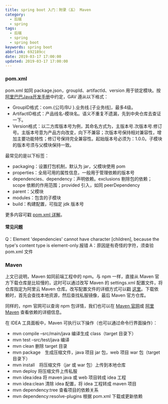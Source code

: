```yaml
---
title: spring boot 入门：附录（五） Maven
category:
  - 后端
  - spring
tags:
  - 后端
  - spring
  - spring boot
keywords: spring boot
abbrlink: 692189cc
date: 2019-03-17 17:00:00
updated: 2019-03-17 17:00:00
---
```


### pom.xml

pom.xml 如同 package.json，groupId、artifactId、version 用于锁定模块。按[阿里巴巴Java开发手册](https://github.com/alibaba/p3c/blob/master/p3c-gitbook/%E5%B7%A5%E7%A8%8B%E7%BB%93%E6%9E%84/%E4%BA%8C%E6%96%B9%E5%BA%93%E4%BE%9D%E8%B5%96.md)中约定，GAV 遵从以下格式：

* GroupID格式：com.{公司/BU }.业务线.[子业务线]，最多4级。
* ArtifactID格式：产品线名-模块名。语义不重复不遗漏，先到中央仓库去查证一下。
* Version格式：以二方库版本号为例，其命名方式为，主版本号.次版本号.修订号。主版本号意为产品方向改变，向下不兼容；次版本号保持相对兼容性，增加主要功能特性；修订号保持完全兼容性。起始版本号必须为：1.0.0。子模块的版本号须与父模块保持一致。

最常见的是以下标签：

* packaging：设置打包机制，默认为 jar，父模块使用 pom
* properties：全局可用的属性信息，一般用于管理依赖的版本号
* dependencies、dependency：声明依赖。exclusions 剔除包的依赖；scope 依赖的作用范围；provided 引入，如同 peerDependency
* parent：父模块
* modules：包含的子模块
* build：构建配置，可指定 jdk 版本号

更多内容可戳 [pom.xml 详解](https://zhuanlan.zhihu.com/p/100106971)。

#### 常见问题

Q：Element 'dependencies' cannot have character [children], because the type's content type is element-only.报错
A：原因是有奇怪的字符，须查验 pom.xml 文件

### Maven

上文已说明，Maven 如同前端工程中的 npm。与 npm 一样，直接从 Maven 官方下载仓库是比较慢的，这时可以通过改写 Maven 的 settings.xml 配置文件，将仓库指定为阿里云 Maven 仓库。改写配置文件的详细方式可以戳 [这里](https://www.cnblogs.com/sword-successful/p/6408281.html)。下载依赖时，首先会查找本地资源，然后查找私服镜像，最后 Maven 官方仓库。

同样的，npm 官网可以查询 npm 包详情，我们也可以在 [Maven 官网](https://mvnrepository.com/)或 [阿里 Maven](https://maven.aliyun.com/mvn/search) 查看依赖的详细信息。

在 IDEA 工具面板中，Maven 可执行以下操作（也可以通过命令行界面操作）：

* mvn compile –src/main/java 编译生成 class（target 目录下）
* mvn test –src/test/java 编译
* mvn clean 删除 target 目录
* mvn package　生成压缩文件，java 项目 jar 包，web 项目 war 包（target 目录下）
* mvn install　将压缩文件（jar 或 war 包）上传到本地仓库
* mvn deploy 将压缩文件上传私服
* mvn idea:idea 将 maven java 或 web 项目转成 idea 工程
* mvn idea:clean 清除 idea 配置，将 idea 工程转成 maven 项目
* mvn dependency:tree 查看项目的依赖关系
* mvn dependency:resolve-plugins 根据 pom.xml 下载或更新依赖

